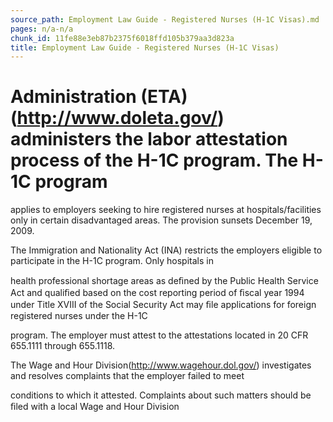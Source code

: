 ```yaml
---
source_path: Employment Law Guide - Registered Nurses (H-1C Visas).md
pages: n/a-n/a
chunk_id: 11fe88e3eb87b2375f6018ffd105b379aa3d823a
title: Employment Law Guide - Registered Nurses (H-1C Visas)
---
```

# Administration (ETA)(http://www.doleta.gov/) administers the labor attestation process of the H-1C program. The H-1C program

applies to employers seeking to hire registered nurses at hospitals/facilities only in certain disadvantaged areas. The provision sunsets December 19, 2009.

The Immigration and Nationality Act (INA) restricts the employers eligible to participate in the H-1C program. Only hospitals in

health professional shortage areas as deﬁned by the Public Health Service Act and qualiﬁed based on the cost reporting period of ﬁscal year 1994 under Title XVIII of the Social Security Act may ﬁle applications for foreign registered nurses under the H-1C

program. The employer must attest to the attestations located in 20 CFR 655.1111 through 655.1118.

The Wage and Hour Division(http://www.wagehour.dol.gov/) investigates and resolves complaints that the employer failed to meet

conditions to which it attested. Complaints about such matters should be ﬁled with a local Wage and Hour Division
